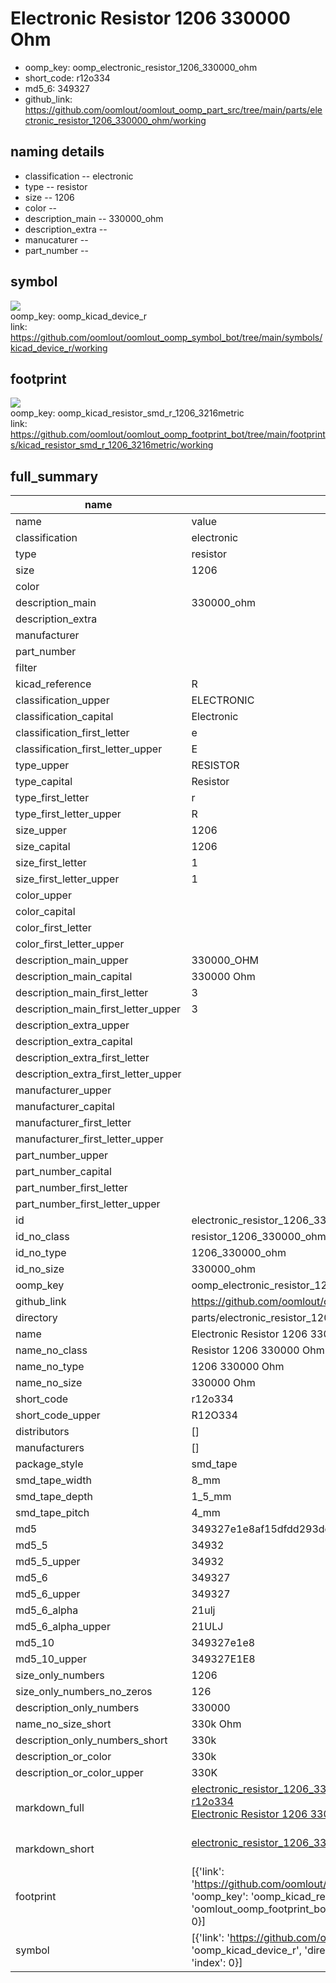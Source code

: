 # Electronic Resistor 1206 330000 Ohm

  
* oomp_key: oomp_electronic_resistor_1206_330000_ohm 
* short_code: r12o334
* md5_6: 349327  
* github_link: https://github.com/oomlout/oomlout_oomp_part_src/tree/main/parts/electronic_resistor_1206_330000_ohm/working  
## naming details
* classification -- electronic
* type -- resistor
* size -- 1206
* color -- 
* description_main -- 330000_ohm
* description_extra -- 
* manucaturer -- 
* part_number -- 



## symbol

![](symbol/{index}}/working/working_600.png)  
oomp_key: oomp_kicad_device_r  
link: https://github.com/oomlout/oomlout_oomp_symbol_bot/tree/main/symbols/kicad_device_r/working  

## footprint

![](footprint/{index}/working/working_600.png)  
oomp_key: oomp_kicad_resistor_smd_r_1206_3216metric  
link: https://github.com/oomlout/oomlout_oomp_footprint_bot/tree/main/footprints/kicad_resistor_smd_r_1206_3216metric/working  

## full_summary
| name | value | 
| --- | --- | 
| name | value | 
| classification | electronic | 
| type | resistor | 
| size | 1206 | 
| color |  | 
| description_main | 330000_ohm | 
| description_extra |  | 
| manufacturer |  | 
| part_number |  | 
| filter |  | 
| kicad_reference | R | 
| classification_upper | ELECTRONIC | 
| classification_capital | Electronic | 
| classification_first_letter | e | 
| classification_first_letter_upper | E | 
| type_upper | RESISTOR | 
| type_capital | Resistor | 
| type_first_letter | r | 
| type_first_letter_upper | R | 
| size_upper | 1206 | 
| size_capital | 1206 | 
| size_first_letter | 1 | 
| size_first_letter_upper | 1 | 
| color_upper |  | 
| color_capital |  | 
| color_first_letter |  | 
| color_first_letter_upper |  | 
| description_main_upper | 330000_OHM | 
| description_main_capital | 330000 Ohm | 
| description_main_first_letter | 3 | 
| description_main_first_letter_upper | 3 | 
| description_extra_upper |  | 
| description_extra_capital |  | 
| description_extra_first_letter |  | 
| description_extra_first_letter_upper |  | 
| manufacturer_upper |  | 
| manufacturer_capital |  | 
| manufacturer_first_letter |  | 
| manufacturer_first_letter_upper |  | 
| part_number_upper |  | 
| part_number_capital |  | 
| part_number_first_letter |  | 
| part_number_first_letter_upper |  | 
| id | electronic_resistor_1206_330000_ohm | 
| id_no_class | resistor_1206_330000_ohm | 
| id_no_type | 1206_330000_ohm | 
| id_no_size | 330000_ohm | 
| oomp_key | oomp_electronic_resistor_1206_330000_ohm | 
| github_link | https://github.com/oomlout/oomlout_oomp_part_src/tree/main/parts/electronic_resistor_1206_330000_ohm/working | 
| directory | parts/electronic_resistor_1206_330000_ohm | 
| name | Electronic Resistor 1206 330000 Ohm | 
| name_no_class | Resistor 1206 330000 Ohm | 
| name_no_type | 1206 330000 Ohm | 
| name_no_size | 330000 Ohm | 
| short_code | r12o334 | 
| short_code_upper | R12O334 | 
| distributors | [] | 
| manufacturers | [] | 
| package_style | smd_tape | 
| smd_tape_width | 8_mm | 
| smd_tape_depth | 1_5_mm | 
| smd_tape_pitch | 4_mm | 
| md5 | 349327e1e8af15dfdd293deaa8bbb159 | 
| md5_5 | 34932 | 
| md5_5_upper | 34932 | 
| md5_6 | 349327 | 
| md5_6_upper | 349327 | 
| md5_6_alpha | 21ulj | 
| md5_6_alpha_upper | 21ULJ | 
| md5_10 | 349327e1e8 | 
| md5_10_upper | 349327E1E8 | 
| size_only_numbers | 1206 | 
| size_only_numbers_no_zeros | 126 | 
| description_only_numbers | 330000 | 
| name_no_size_short | 330k Ohm | 
| description_only_numbers_short | 330k | 
| description_or_color | 330k | 
| description_or_color_upper | 330K | 
| markdown_full | [electronic_resistor_1206_330000_ohm](https://github.com/oomlout/oomlout_oomp_part_src/tree/main/parts/electronic_resistor_1206_330000_ohm/working)<br>[r12o334](https://github.com/oomlout/oomlout_oomp_part_src/tree/main/parts/electronic_resistor_1206_330000_ohm/working)<br>[Electronic Resistor 1206 330000 Ohm](https://github.com/oomlout/oomlout_oomp_part_src/tree/main/parts/electronic_resistor_1206_330000_ohm/working)<br><br> | 
| markdown_short | [electronic_resistor_1206_330000_ohm](https://github.com/oomlout/oomlout_oomp_part_src/tree/main/parts/electronic_resistor_1206_330000_ohm/working)<br><br> | 
| footprint | [{'link': 'https://github.com/oomlout/oomlout_oomp_footprint_bot/tree/main/foootprntss/kicad_resistor_smd_r_1206_3216metric', 'oomp_key': 'oomp_kicad_resistor_smd_r_1206_3216metric', 'directory': 'oomlout_oomp_footprint_bot/footprints/kicad_resistor_smd_r_1206_3216metric//working/working.kicad_mod', 'index': 0}] | 
| symbol | [{'link': 'https://github.com/oomlout/oomlout_oomp_symbol_bot/tree/main/symbols/kicad_device_r', 'oomp_key': 'oomp_kicad_device_r', 'directory': 'oomlout_oomp_symbol_bot/symbols/kicad_device_r//working/working.kicad_sym', 'index': 0}] | 
